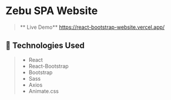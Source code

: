 # Zebu SPA Website  

> ** Live Demo** https://react-bootstrap-website.vercel.app/

 ## :wrench: Technologies Used

> - React
> - React-Bootstrap
> - Bootstrap
> - Sass
> - Axios
> - Animate.css

